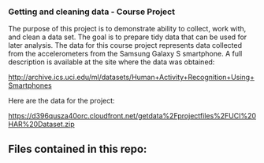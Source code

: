 ### Getting and cleaning data - Course Project

The purpose of this project is to demonstrate ability to collect, work with, and clean a data set. The goal is to prepare tidy data that can be used for later analysis. The data for this course project represents data collected from the accelerometers from the Samsung Galaxy S smartphone. A full description is available at the site where the data was obtained: 

http://archive.ics.uci.edu/ml/datasets/Human+Activity+Recognition+Using+Smartphones 

Here are the data for the project: 

https://d396qusza40orc.cloudfront.net/getdata%2Fprojectfiles%2FUCI%20HAR%20Dataset.zip 

## Files contained in this repo:

